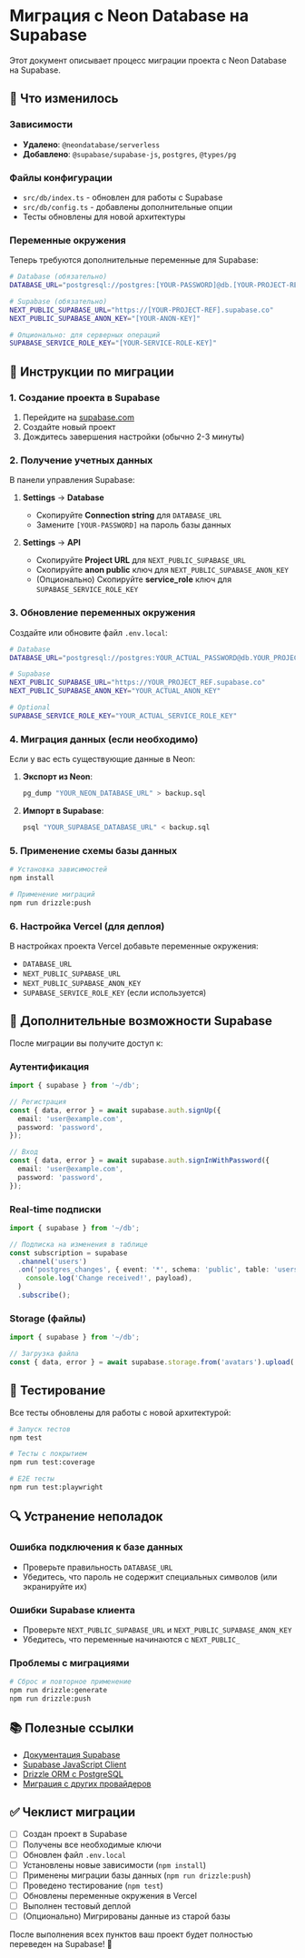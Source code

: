# Миграция с Neon Database на Supabase

Этот документ описывает процесс миграции проекта с Neon Database на Supabase.

## 🔄 Что изменилось

### Зависимости

- **Удалено**: `@neondatabase/serverless`
- **Добавлено**: `@supabase/supabase-js`, `postgres`, `@types/pg`

### Файлы конфигурации

- `src/db/index.ts` - обновлен для работы с Supabase
- `src/db/config.ts` - добавлены дополнительные опции
- Тесты обновлены для новой архитектуры

### Переменные окружения

Теперь требуются дополнительные переменные для Supabase:

```bash
# Database (обязательно)
DATABASE_URL="postgresql://postgres:[YOUR-PASSWORD]@db.[YOUR-PROJECT-REF].supabase.co:5432/postgres"

# Supabase (обязательно)
NEXT_PUBLIC_SUPABASE_URL="https://[YOUR-PROJECT-REF].supabase.co"
NEXT_PUBLIC_SUPABASE_ANON_KEY="[YOUR-ANON-KEY]"

# Опционально: для серверных операций
SUPABASE_SERVICE_ROLE_KEY="[YOUR-SERVICE-ROLE-KEY]"
```

## 🚀 Инструкции по миграции

### 1. Создание проекта в Supabase

1. Перейдите на [supabase.com](https://supabase.com)
2. Создайте новый проект
3. Дождитесь завершения настройки (обычно 2-3 минуты)

### 2. Получение учетных данных

В панели управления Supabase:

1. **Settings** → **Database**

   - Скопируйте **Connection string** для `DATABASE_URL`
   - Замените `[YOUR-PASSWORD]` на пароль базы данных

2. **Settings** → **API**
   - Скопируйте **Project URL** для `NEXT_PUBLIC_SUPABASE_URL`
   - Скопируйте **anon public** ключ для `NEXT_PUBLIC_SUPABASE_ANON_KEY`
   - (Опционально) Скопируйте **service_role** ключ для `SUPABASE_SERVICE_ROLE_KEY`

### 3. Обновление переменных окружения

Создайте или обновите файл `.env.local`:

```bash
# Database
DATABASE_URL="postgresql://postgres:YOUR_ACTUAL_PASSWORD@db.YOUR_PROJECT_REF.supabase.co:5432/postgres"

# Supabase
NEXT_PUBLIC_SUPABASE_URL="https://YOUR_PROJECT_REF.supabase.co"
NEXT_PUBLIC_SUPABASE_ANON_KEY="YOUR_ACTUAL_ANON_KEY"

# Optional
SUPABASE_SERVICE_ROLE_KEY="YOUR_ACTUAL_SERVICE_ROLE_KEY"
```

### 4. Миграция данных (если необходимо)

Если у вас есть существующие данные в Neon:

1. **Экспорт из Neon**:

   ```bash
   pg_dump "YOUR_NEON_DATABASE_URL" > backup.sql
   ```

2. **Импорт в Supabase**:
   ```bash
   psql "YOUR_SUPABASE_DATABASE_URL" < backup.sql
   ```

### 5. Применение схемы базы данных

```bash
# Установка зависимостей
npm install

# Применение миграций
npm run drizzle:push
```

### 6. Настройка Vercel (для деплоя)

В настройках проекта Vercel добавьте переменные окружения:

- `DATABASE_URL`
- `NEXT_PUBLIC_SUPABASE_URL`
- `NEXT_PUBLIC_SUPABASE_ANON_KEY`
- `SUPABASE_SERVICE_ROLE_KEY` (если используется)

## 🔧 Дополнительные возможности Supabase

После миграции вы получите доступ к:

### Аутентификация

```typescript
import { supabase } from '~/db';

// Регистрация
const { data, error } = await supabase.auth.signUp({
  email: 'user@example.com',
  password: 'password',
});

// Вход
const { data, error } = await supabase.auth.signInWithPassword({
  email: 'user@example.com',
  password: 'password',
});
```

### Real-time подписки

```typescript
import { supabase } from '~/db';

// Подписка на изменения в таблице
const subscription = supabase
  .channel('users')
  .on('postgres_changes', { event: '*', schema: 'public', table: 'users' }, (payload) =>
    console.log('Change received!', payload),
  )
  .subscribe();
```

### Storage (файлы)

```typescript
import { supabase } from '~/db';

// Загрузка файла
const { data, error } = await supabase.storage.from('avatars').upload('user-avatar.png', file);
```

## 🧪 Тестирование

Все тесты обновлены для работы с новой архитектурой:

```bash
# Запуск тестов
npm test

# Тесты с покрытием
npm run test:coverage

# E2E тесты
npm run test:playwright
```

## 🔍 Устранение неполадок

### Ошибка подключения к базе данных

- Проверьте правильность `DATABASE_URL`
- Убедитесь, что пароль не содержит специальных символов (или экранируйте их)

### Ошибки Supabase клиента

- Проверьте `NEXT_PUBLIC_SUPABASE_URL` и `NEXT_PUBLIC_SUPABASE_ANON_KEY`
- Убедитесь, что переменные начинаются с `NEXT_PUBLIC_`

### Проблемы с миграциями

```bash
# Сброс и повторное применение
npm run drizzle:generate
npm run drizzle:push
```

## 📚 Полезные ссылки

- [Документация Supabase](https://supabase.com/docs)
- [Supabase JavaScript Client](https://supabase.com/docs/reference/javascript)
- [Drizzle ORM с PostgreSQL](https://orm.drizzle.team/docs/get-started-postgresql)
- [Миграция с других провайдеров](https://supabase.com/docs/guides/migrations)

## ✅ Чеклист миграции

- [ ] Создан проект в Supabase
- [ ] Получены все необходимые ключи
- [ ] Обновлен файл `.env.local`
- [ ] Установлены новые зависимости (`npm install`)
- [ ] Применены миграции базы данных (`npm run drizzle:push`)
- [ ] Проведено тестирование (`npm test`)
- [ ] Обновлены переменные окружения в Vercel
- [ ] Выполнен тестовый деплой
- [ ] (Опционально) Мигрированы данные из старой базы

После выполнения всех пунктов ваш проект будет полностью переведен на Supabase! 🎉
